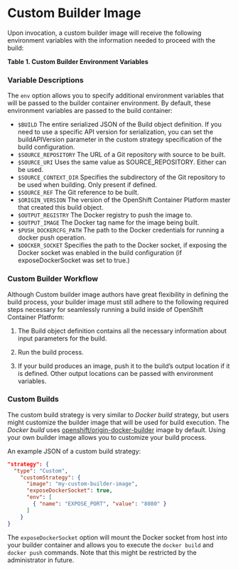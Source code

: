 # Custom Builder Image

Upon invocation, a custom builder image will receive the following environment variables with the information needed to proceed with the build:

**Table 1. Custom Builder Environment Variables**

### Variable Descriptions

The `env` option allows you to specify additional environment variables that will
be passed to the builder container environment. By default, these environment
variables are passed to the build container:

* `$BUILD`                The entire serialized JSON of the Build object definition. If you need to use a specific API version for serialization, you can set the buildAPIVersion parameter in the custom strategy specification of the build configuration.
* `$SOURCE_REPOSITORY`    The URL of a Git repository with source to be built.
* `$SOURCE_URI`           Uses the same value as SOURCE_REPOSITORY. Either can be used.
* `$SOURCE_CONTEXT_DIR`   Specifies the subdirectory of the Git repository to be used when building. Only present if defined.
* `$SOURCE_REF`           The Git reference to be built.
* `$ORIGIN_VERSION`       The version of the OpenShift Container Platform master that created this build object.
* `$OUTPUT_REGISTRY`      The Docker registry to push the image to.
* `$OUTPUT_IMAGE`         The Docker tag name for the image being built.
* `$PUSH_DOCKERCFG_PATH`  The path to the Docker credentials for running a docker push operation.
* `$DOCKER_SOCKET`        Specifies the path to the Docker socket, if exposing the Docker socket was enabled in the build configuration (if exposeDockerSocket was set to true.)


### Custom Builder Workflow


Although Custom builder image authors have great flexibility in defining the build process, your builder image must still adhere to the following required steps necessary for seamlessly running a build inside of OpenShift Container Platform:

1.    The Build object definition contains all the necessary information about input parameters for the build.

2.    Run the build process.

3.    If your build produces an image, push it to the build’s output location if it is defined. Other output locations can be passed with environment variables.


### Custom Builds

The custom build strategy is very similar to *Docker build* strategy, but users might customize the builder image that will be used for build execution. The *Docker build* uses [openshift/origin-docker-builder](https://hub.docker.com/r/openshift/origin-docker-builder/) image by default. Using your own builder image allows you to customize your build process.

An example JSON of a custom build strategy:

```json
"strategy": {
  "type": "Custom",
    "customStrategy": {
      "image": "my-custom-builder-image",
      "exposeDockerSocket": true,
      "env": [
        { "name": "EXPOSE_PORT", "value": "8080" }
      ]
    }
}
```

The `exposeDockerSocket` option will mount the Docker socket from host into your
builder container and allows you to execute the `docker build` and `docker push` commands.
Note that this might be restricted by the administrator in future.

